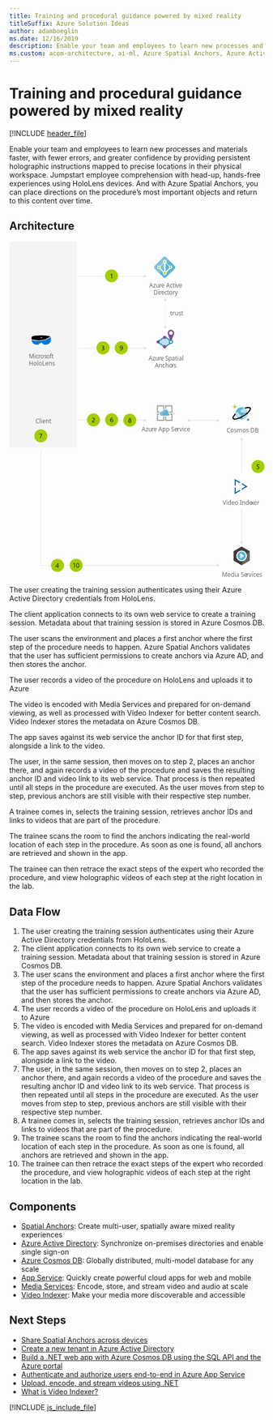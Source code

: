 ```yaml
---
title: Training and procedural guidance powered by mixed reality
titleSuffix: Azure Solution Ideas
author: adamboeglin
ms.date: 12/16/2019
description: Enable your team and employees to learn new processes and materials faster, with fewer errors, and greater confidence by providing persistent holographic instructions mapped to precise locations in their physical workspace. Jumpstart employee comprehension with head-up, hands-free experiences using HoloLens devices. And with Azure Spatial Anchors, you can place directions on the procedure’s most important objects and return to this content over time.
ms.custom: acom-architecture, ai-ml, Azure Spatial Anchors, Azure Active Directory, Azure Cosmos DB, Azure App Service, Media Services, Microsoft HoloLens, Video Indexer, interactive-diagram, 'https://azure.microsoft.com/solutions/architecture/training-and-procedural-guidance-powered-by-mixed-reality/'
---
```

# Training and procedural guidance powered by mixed reality

[!INCLUDE [header_file](../header.md)]

Enable your team and employees to learn new processes and materials faster, with fewer errors, and greater confidence by providing persistent holographic instructions mapped to precise locations in their physical workspace. Jumpstart employee comprehension with head-up, hands-free experiences using HoloLens devices. And with Azure Spatial Anchors, you can place directions on the procedure’s most important objects and return to this content over time.

## Architecture

<svg class="architecture-diagram" aria-labelledby="training-and-procedural-guidance-powered-by-mixed-reality" height="1132" viewbox="0 0 857.38 1132.6" width="857" xmlns="http://www.w3.org/2000/svg">
    <defs>
        <style>
            .cls-1{font-size:20px;fill:#6a6a6a;font-family:SegoeUI,Segoe UI}.cls-2,.cls-4{letter-spacing:-.01em}.cls-5{letter-spacing:.04em}.cls-7{fill:#59b3d8}.cls-9{fill:#b6deec}.cls-10{fill:#bde1ee}.cls-11{fill:#fff}.cls-12{fill:#b7d332}.cls-14{fill:#4099c1}.cls-16{fill:#7e4e94}.cls-26{fill:none;stroke:#dedede;stroke-miterlimit:10;stroke-width:1.5px}.cls-27{fill:#dedede}.cls-29{fill:#a4cd00}.cls-31{fill:#9fa0a1}.cls-34{fill:#1a1a1f}
        </style>
    </defs>
    <text class="cls-1" transform="translate(470.34 155.03)">
        Azu<tspan class="cls-2" x="33.26" y="0">r</tspan><tspan x="39.95" y="0">e Acti</tspan><tspan x="89.65" y="0" letter-spacing="-.01em">v</tspan><tspan x="99.11" y="0">e </tspan><tspan x="14.27" y="24">Di</tspan><tspan class="cls-2" x="33.14" y="24">r</tspan><tspan x="39.83" y="24">ec</tspan><tspan class="cls-4" x="59.53" y="24">t</tspan><tspan x="66.15" y="24">o</tspan><tspan class="cls-5" x="77.87" y="24">r</tspan><tspan x="85.62" y="24">y</tspan>
    </text>
    <text class="cls-1" transform="translate(467.71 399.59)">
        Azu<tspan class="cls-2" x="33.26" y="0">r</tspan><tspan x="39.95" y="0">e S</tspan><tspan class="cls-2" x="66.51" y="0">p</tspan><tspan x="78.01" y="0">atial </tspan><tspan x="21.38" y="24">Ancho</tspan><tspan x="77.87" y="24" letter-spacing=".01em">r</tspan><tspan x="84.96" y="24">s</tspan>
    </text>
    <path class="cls-7" d="M522.19 122.45a6.26 6.26 0 01-4.59-2l-29.05-28.88a6.4 6.4 0 01-1.95-4.59 6.22 6.22 0 011.95-4.59l29-28.93a6.44 6.44 0 014.59-2 6.26 6.26 0 014.6 2l28.98 28.93a6.44 6.44 0 012 4.59 6.26 6.26 0 01-2 4.59l-28.93 28.93a6.26 6.26 0 01-4.6 1.95z"/>
    <path d="M526.79 53.34a6.46 6.46 0 00-4.6-1.95 6.26 6.26 0 00-4.59 1.95l-29.05 28.93a6.42 6.42 0 00-1.95 4.6 6.22 6.22 0 001.95 4.59l16.41 16.41 30.74-45.51z" fill="#7bc3dd"/>
    <path class="cls-9" d="M544.24 86.98l-14.93-14.92-2.07 3 14.36 14.47z"/>
    <path class="cls-10" d="M523.34 66.2l-2.52 2.53 6.43 6.31 2.06-3z"/>
    <path class="cls-10" d="M500.23 86.99l20.78-20.78 2.54 2.52-20.8 20.78z"/>
    <path class="cls-11" d="M541.6 81.35a5.52 5.52 0 00-5.51 5.52 5.77 5.77 0 00.91 3.09l-11 11c-.34-.23-.57-.35-.91-.58v-28a5.61 5.61 0 002.75-4.82 5.51 5.51 0 10-11 0 5.76 5.76 0 002.71 4.84v28.13c-.34.11-.57.34-.91.46l-11-11a5.69 5.69 0 00.91-3 5.51 5.51 0 10-11 0 5.59 5.59 0 005.51 5.51 4.75 4.75 0 001.84-.34l11.56 11.63a6.17 6.17 0 00-.58 2.53 6.43 6.43 0 0012.86 0 8.94 8.94 0 00-.46-2.53l11.59-11.59a4.63 4.63 0 001.73.34 5.51 5.51 0 005.51-5.51 5.62 5.62 0 00-5.51-5.68z"/>
    <path class="cls-12" d="M526.55 106.41a4.29 4.29 0 11-4.29-4.28 4.41 4.41 0 014.29 4.28zM525.3 67.58a3.1 3.1 0 11-3.1-3.1 3.09 3.09 0 013.1 3.1zM505.9 86.98a3.1 3.1 0 11-3.1-3.1 3.09 3.09 0 013.1 3.1zM544.55 86.98a3.1 3.1 0 11-3.1-3.1 3.09 3.09 0 013.1 3.1z"/>
    <path fill="#bfe1ee" d="M498.21 337.22l24.51-16.93 24.18 16.93-24.18 17.73-24.51-17.73z"/>
    <path class="cls-14" d="M522.73 356.79l-27-19.56 27-18.66 26.66 18.66zm-22-19.5l22 15.92 21.7-15.92-21.7-15.19z"/>
    <path class="cls-14" d="M522.73 357.59l-28.18-20.42 28.21-19.49 27.79 19.49zm-20.82-20.34l20.81 15.06 20.52-15.06-20.52-14.37z"/>
    <circle cx="543.01" cy="336.76" r="7.55" fill="#419ac2"/>
    <circle class="cls-11" cx="543.01" cy="336.76" r="3.66"/>
    <circle class="cls-16" cx="521.84" cy="322.14" r="5.24"/>
    <circle class="cls-16" cx="521.84" cy="353.74" r="5.24"/>
    <circle class="cls-16" cx="500.07" cy="337.3" r="5.24"/>
    <path class="cls-16" d="M553.75 307.57c0 5.93-10.74 28.91-10.74 28.91s-10.73-23-10.73-28.91a10.74 10.74 0 1121.47 0z"/>
    <circle class="cls-11" cx="543.01" cy="307.57" r="5.9"/>
    <text class="cls-1" transform="translate(730.06 640.64)">
        Cosmos DB
    </text>
    <text class="cls-1" transform="translate(714.48 1126.16)">
        Media Se<tspan class="cls-5" x="81.78" y="0">r</tspan><tspan x="89.53" y="0">vices</tspan>
    </text>
    <path class="cls-7" d="M801.08 572.55a20.51 20.51 0 01-15.29 24.77 20.76 20.76 0 01-25-15.12 20.52 20.52 0 0115.29-24.78 20.68 20.68 0 0125 15z"/>
    <path class="cls-9" d="M777.98 585.58a5.48 5.48 0 00-5.53-5.44h-.83a5.42 5.42 0 00-4.05-6.54 5.9 5.9 0 00-1.33-.15h-5.69a20.14 20.14 0 005 17.57h6.94a5.48 5.48 0 005.49-5.44zM784.82 563.02a3.4 3.4 0 00.13.95h-2.4a5.67 5.67 0 100 11.33h19a20.07 20.07 0 00-10.73-15.94h-2.27a3.69 3.69 0 00-3.73 3.66zM801.55 579.51h-11.33a4.64 4.64 0 00-4.69 4.6 4.55 4.55 0 00.56 2.2 4.61 4.61 0 00-3.06 5.77 4.67 4.67 0 004.47 3.24h3.16a20.48 20.48 0 0010.89-15.81z"/>
    <path class="cls-12" d="M757.68 563.7a.62.62 0 01-.64-.62 7.22 7.22 0 00-7.26-7.16.63.63 0 110-1.25 7.22 7.22 0 007.26-7.14.64.64 0 011.27 0 7.22 7.22 0 007.26 7.15.63.63 0 110 1.25 7.22 7.22 0 00-7.26 7.15.63.63 0 01-.63.62z"/>
    <path d="M802.45 604.03a.37.37 0 01-.38-.37 4.31 4.31 0 00-4.35-4.27.38.38 0 01-.37-.37.37.37 0 01.37-.38 4.3 4.3 0 004.34-4.27.39.39 0 01.77 0 4.31 4.31 0 004.34 4.27.38.38 0 110 .75 4.31 4.31 0 00-4.34 4.27.37.37 0 01-.38.37z" fill="#0072c5"/>
    <path d="M811.14 558.9c-2-3.21-7-4-14.38-2.15a60 60 0 00-6.82 2.15 21.81 21.81 0 014 2.54c1.26-.41 2.5-.78 3.69-1.06a25.67 25.67 0 016-.85c2.43 0 3.77.59 4.22 1.32.74 1.19.06 4.32-4.26 9.26-.77.88-1.63 1.77-2.54 2.66a94.51 94.51 0 01-33.46 20.25c-7.52 2.42-12.65 2.37-13.8.51s1.15-6.4 6.76-11.92a20.19 20.19 0 01-.46-4.78c-8.93 8-11.82 14.91-9.52 18.64 1.21 2 3.85 3.06 7.71 3.06a39.75 39.75 0 0013.35-2.91 95.05 95.05 0 0015.82-7.83 93.79 93.79 0 0014.18-10.38 56.18 56.18 0 004.88-4.88c5.04-5.74 6.61-10.42 4.63-13.63z"/>
    <text class="cls-1" transform="translate(540.1 247.67)">
        trust
    </text>
    <text class="cls-1" transform="translate(444.75 637.35)">
        Azu<tspan class="cls-2" x="33.26" y="0">r</tspan><tspan x="39.95" y="0">e App Se</tspan><tspan class="cls-5" x="118.87" y="0">r</tspan><tspan x="126.62" y="0">vice</tspan>
    </text>
    <path fill="#f4f4f4" d="M0 0h226.41v692.68H0z"/>
    <text class="cls-1" transform="translate(65.27 393.13)">
        Mic<tspan class="cls-2" x="32.04" y="0">r</tspan><tspan x="38.73" y="0">os</tspan><tspan x="58.94" y="0" letter-spacing="-.02em">o</tspan><tspan x="70.29" y="0" letter-spacing=".02em">f</tspan><tspan x="76.91" y="0">t</tspan><tspan x=".77" y="24">HoloLens</tspan>
    </text>
    <text class="cls-1" transform="translate(87.89 611.32)">
        Client
    </text>
    <path d="M76.04 329.11l1 .3a71.29 71.29 0 0040.8.09 68.69 68.69 0 0018.63-8.84l.91-.59.7-.49a4.9 4.9 0 00-1.21-.69h-.1c-5.84-2.16-16.11-3.34-29.61-3.34-13.7 0-24 1.18-29.72 3.34a7.32 7.32 0 00-1.81 1.18 3 3 0 00-.91 2.16v6.39zm28.91-7.17h4.43v2h-4.43v-2z"/>
    <path d="M139.3 321.06l-1.75 1.17a72.5 72.5 0 01-19.14 9.14 73.59 73.59 0 01-42-.1l-1.68-.48v.59a16.24 16.24 0 005.14 11 17.91 17.91 0 0012.39 4.82h2.82a3.65 3.65 0 002.12-.69l4.53-3.44a8.23 8.23 0 0110.78.1l4.53 3.34a3.41 3.41 0 002.12.69h2.82a17.75 17.75 0 0012.39-4.82 16 16 0 005.18-11.7v-8.45a2.42 2.42 0 00-.25-1.17z" fill="#0078d7"/>
    <path d="M780.55 1024.44l-27.12 15.82v31.63l27.12 15.82 27.11-15.82v-31.63z" fill="#3e3e3e"/>
    <path d="M780.55 1087.71l27.11-15.82v-31.63s-22.39 17.23-27.11 47.45z" fill="#656565"/>
    <path class="cls-11" d="M793.11 1043.37a17.69 17.69 0 00-25.14 0 18.09 18.09 0 000 25.41 17.69 17.69 0 0025.14 0 18.11 18.11 0 000-25.41z"/>
    <path d="M790.67 1045.79a14.26 14.26 0 00-20.27 0 14.6 14.6 0 000 20.49 14.26 14.26 0 0020.27 0 14.6 14.6 0 000-20.49z" fill="#59b4d9"/>
    <path class="cls-11" d="M789.17 1056.06l-13.62-9.07v9.11h13.6z"/>
    <path d="M789.12 1056.1h-13.57v9.1z" fill="#ddf0f6"/>
    <path class="cls-26" d="M698.46 1088H106.58V699.38"/>
    <path class="cls-27" d="M696.93 1082.77l9.06 5.23-9.06 5.24v-10.47z"/>
    <path class="cls-26" d="M453.7 600.48H233.11"/>
    <path class="cls-27" d="M452.16 595.25l9.07 5.23-9.07 5.24v-10.47z"/>
    <path class="cls-26" d="M780.98 665.77v110.3"/>
    <path class="cls-27" d="M775.74 667.31l5.24-9.07 5.23 9.07h-10.47z"/>
    <path class="cls-26" d="M780.98 1009.98V899.69"/>
    <path class="cls-27" d="M786.21 1008.45l-5.23 9.07-5.24-9.07h10.47z"/>
    <path class="cls-26" d="M453.7 358.81H233.11"/>
    <path class="cls-27" d="M452.16 353.57l9.07 5.24-9.07 5.24v-10.48z"/>
    <path class="cls-26" d="M698.46 601.48h-93.39"/>
    <path class="cls-27" d="M696.93 596.25l9.06 5.23-9.06 5.24v-10.47zM606.6 596.25l-9.06 5.23 9.06 5.24v-10.47z"/>
    <path class="cls-26" d="M524.03 198.61v2"/>
    <path stroke-dasharray="3.99 3.99" fill="none" stroke="#dedede" stroke-miterlimit="10" stroke-width="1.5" d="M524.03 204.6v77.77"/>
    <path class="cls-26" d="M524.03 284.37v2"/>
    <path class="cls-27" d="M518.8 200.14l5.23-9.07 5.24 9.07H518.8zM518.8 284.83l5.23 9.07 5.24-9.07H518.8z"/>
    <path class="cls-26" d="M453.7 116.98H233.11"/>
    <path class="cls-27" d="M452.16 111.74l9.07 5.24-9.07 5.24v-10.48z"/>
    <circle class="cls-29" cx="343.4" cy="115.77" r="21.84"/>
    <path d="M345.17 123.65h-1.68v-12.76a4 4 0 01-.57.45 9.54 9.54 0 01-.85.5 9 9 0 01-1 .46 6 6 0 01-1 .34v-1.71a10.45 10.45 0 001.18-.41c.41-.18.82-.37 1.22-.59a12.7 12.7 0 001.14-.68 8.65 8.65 0 00.93-.69h.63z"/>
    <circle class="cls-29" cx="282.78" cy="599.56" r="21.84"/>
    <path d="M285.05 596.55a3.07 3.07 0 00-.21-1.18 2.33 2.33 0 00-.58-.84 2.38 2.38 0 00-.86-.5 3.38 3.38 0 00-1.07-.16 3.54 3.54 0 00-1 .13 4.78 4.78 0 00-.92.37 5.34 5.34 0 00-.86.57 6 6 0 00-.78.73v-1.81a5.09 5.09 0 011.59-1.06 5.69 5.69 0 012.15-.36 5 5 0 011.67.26 3.71 3.71 0 011.34.77 3.4 3.4 0 01.89 1.24 4.16 4.16 0 01.33 1.7 6.07 6.07 0 01-.2 1.59 5 5 0 01-.61 1.33 6.31 6.31 0 01-1 1.21 16.19 16.19 0 01-1.46 1.17c-.69.5-1.26.92-1.71 1.27a7.63 7.63 0 00-1.07 1 2.85 2.85 0 00-.56.92 3.36 3.36 0 00-.16 1h7.35v1.52h-9.11v-.73a6 6 0 01.21-1.67 4.09 4.09 0 01.68-1.37 7.8 7.8 0 011.24-1.3c.51-.43 1.14-.92 1.88-1.46a11.8 11.8 0 001.33-1.1 5.76 5.76 0 00.87-1 3.72 3.72 0 00.47-1.07 4.71 4.71 0 00.16-1.17z"/>
    <circle class="cls-29" cx="343.8" cy="599.02" r="21.84"/>
    <path d="M348.64 602.22a5.37 5.37 0 01-.35 2 4.76 4.76 0 01-1 1.56 4.36 4.36 0 01-1.48 1 4.53 4.53 0 01-1.85.37 4.2 4.2 0 01-2-.46 4.14 4.14 0 01-1.49-1.34 6.55 6.55 0 01-.94-2.12 11.66 11.66 0 01-.32-2.83 13.53 13.53 0 01.43-3.5 8.54 8.54 0 011.22-2.69 5.46 5.46 0 011.9-1.72 5 5 0 012.48-.61 6 6 0 012.45.42v1.6a5.23 5.23 0 00-2.41-.59 3.64 3.64 0 00-1.73.48 4.25 4.25 0 00-1.36 1.25 6 6 0 00-.87 2 10 10 0 00-.31 2.54h.05a3.53 3.53 0 013.36-1.84 4.44 4.44 0 011.75.33 3.8 3.8 0 011.33.93 4.35 4.35 0 01.85 1.43 5.76 5.76 0 01.29 1.79zm-1.73.21a4.67 4.67 0 00-.19-1.39 3.1 3.1 0 00-.56-1 2.56 2.56 0 00-.9-.66 3.19 3.19 0 00-2.38 0 2.94 2.94 0 00-.93.65 3 3 0 00-.61.95 2.93 2.93 0 00-.22 1.14 4.71 4.71 0 00.21 1.43 3.88 3.88 0 00.61 1.16 2.74 2.74 0 00.93.77 2.53 2.53 0 001.2.29 2.78 2.78 0 001.17-.24 2.58 2.58 0 00.89-.68 3.13 3.13 0 00.58-1 4.33 4.33 0 00.2-1.42z"/>
    <circle class="cls-29" cx="105.77" cy="653.11" r="21.84"/>
    <path d="M110.48 647.21c-.22.39-.5.87-.81 1.46s-.66 1.24-1 2-.72 1.51-1.09 2.35-.72 1.7-1 2.6-.61 1.79-.85 2.71a21.07 21.07 0 00-.53 2.7h-1.81a19.61 19.61 0 01.57-2.69q.39-1.38.87-2.7c.33-.88.68-1.73 1-2.55s.72-1.56 1.06-2.25.66-1.29.94-1.82l.72-1.23h-7.41v-1.52h9.39z"/>
    <circle class="cls-29" cx="404.82" cy="600.48" r="21.84"/>
    <path d="M400.07 604.25a4.08 4.08 0 01.18-1.18 4.47 4.47 0 01.53-1.1 4.24 4.24 0 01.86-.94 3.91 3.91 0 011.16-.67 4.52 4.52 0 01-1.53-1.37 3.33 3.33 0 01-.56-1.86 3.54 3.54 0 011.18-2.7 4 4 0 011.32-.79 4.69 4.69 0 011.65-.28 4.44 4.44 0 011.65.29 4 4 0 011.32.79 3.66 3.66 0 01.87 1.19 3.73 3.73 0 01.31 1.5 3.26 3.26 0 01-.57 1.86 4.61 4.61 0 01-1.5 1.37 4.07 4.07 0 011.14.67 4.19 4.19 0 01.85.94 4.14 4.14 0 01.53 1.1 4.08 4.08 0 01.18 1.18 4.24 4.24 0 01-.35 1.77 3.9 3.9 0 01-1 1.38 4.61 4.61 0 01-1.51.89 5.76 5.76 0 01-1.94.32 5.7 5.7 0 01-1.93-.32 4.71 4.71 0 01-1.51-.89 4 4 0 01-1-1.38 4.4 4.4 0 01-.33-1.77zm1.83-.14a3.47 3.47 0 00.21 1.24 2.66 2.66 0 00.6 1 2.61 2.61 0 00.94.6 3.36 3.36 0 001.22.21 3.27 3.27 0 001.19-.21 2.88 2.88 0 00.94-.61 2.7 2.7 0 00.62-1 3.24 3.24 0 00.22-1.23 3.19 3.19 0 00-.21-1.16 2.84 2.84 0 00-.6-.95 2.6 2.6 0 00-.94-.65 3 3 0 00-1.22-.24 3 3 0 00-1.18.22 2.9 2.9 0 00-.94.62 2.85 2.85 0 00-.62 1 3.14 3.14 0 00-.23 1.16zm.53-6.85a2.4 2.4 0 00.19 1 2.32 2.32 0 00.52.78 2.45 2.45 0 00.78.53 2.34 2.34 0 00.95.19 2.37 2.37 0 00.95-.19 2.69 2.69 0 00.78-.53 2.64 2.64 0 00.52-.79 2.39 2.39 0 00.2-1 2.64 2.64 0 00-.19-1 2.39 2.39 0 00-1.3-1.3 2.38 2.38 0 00-1-.19 2.48 2.48 0 00-1 .19 2.58 2.58 0 00-.77.53 2.41 2.41 0 00-.5.79 2.83 2.83 0 00-.13.99z"/>
    <circle class="cls-29" cx="314.76" cy="357.61" r="21.84"/>
    <path d="M318.89 361.32a4.36 4.36 0 01-.38 1.82 4 4 0 01-1.06 1.4 5.18 5.18 0 01-1.64.9 6.72 6.72 0 01-2.11.32 6.1 6.1 0 01-3.36-.81v-1.81a5.41 5.41 0 003.42 1.17 4.74 4.74 0 001.4-.19 3.14 3.14 0 001.07-.57 2.64 2.64 0 00.69-.89 2.84 2.84 0 00.24-1.19q0-2.9-4.12-2.89h-1.23v-1.43h1.17q3.65 0 3.64-2.72c0-1.68-.92-2.51-2.78-2.51a4.72 4.72 0 00-2.93 1.05v-1.64a6.43 6.43 0 013.35-.84 5.2 5.2 0 011.68.25 4.23 4.23 0 011.29.72 3.18 3.18 0 01.83 1.12 3.51 3.51 0 01.29 1.43 3.61 3.61 0 01-2.94 3.75 4.52 4.52 0 011.39.36 3.87 3.87 0 011.1.74 3.16 3.16 0 01.72 1.07 3.25 3.25 0 01.27 1.39z"/>
    <circle class="cls-29" cx="376.18" cy="357.61" r="21.84"/>
    <path d="M380.83 357.23a14.6 14.6 0 01-.4 3.61 8 8 0 01-1.17 2.68 5.16 5.16 0 01-1.89 1.66 5.33 5.33 0 01-2.53.58 6.11 6.11 0 01-2.57-.52v-1.62a5.13 5.13 0 002.61.69 3.72 3.72 0 001.79-.41 3.54 3.54 0 001.33-1.2 5.86 5.86 0 00.84-1.94 11.05 11.05 0 00.29-2.64h-.05a3.37 3.37 0 01-3.29 1.9 4.49 4.49 0 01-1.74-.33 4 4 0 01-1.37-.95 4.49 4.49 0 01-.9-1.46 5.26 5.26 0 01-.32-1.86 5.39 5.39 0 01.36-2 4.83 4.83 0 011-1.56 4.32 4.32 0 011.5-1 4.91 4.91 0 011.9-.36 4.3 4.3 0 012 .44 3.94 3.94 0 011.45 1.31 6.55 6.55 0 01.9 2.12 12.34 12.34 0 01.26 2.86zm-1.82-1.51a5.11 5.11 0 00-.22-1.56 4 4 0 00-.61-1.2 2.74 2.74 0 00-.93-.77 2.62 2.62 0 00-1.18-.27 2.71 2.71 0 00-1.14.24 2.75 2.75 0 00-.91.68 3.22 3.22 0 00-.6 1 3.72 3.72 0 00-.23 1.31 4.33 4.33 0 00.22 1.4 3 3 0 00.6 1.05 2.6 2.6 0 00.94.65 3.19 3.19 0 001.22.23 2.84 2.84 0 002-.82 2.77 2.77 0 00.61-.89 2.66 2.66 0 00.23-1.05z"/>
    <path d="M760.77 804.22v15.87h-3.56v-22l19.25 11.17-1.78 3.07zm19.42 26.87l13.46-7.8-13.46-7.8 1.79-3.08 18.75 10.88-18.75 10.88zm-19.42 11.27l13.91-8.07 1.78 3.07-19.25 11.17v-22h3.56z" fill="#0063b1"/>
    <text class="cls-1" transform="translate(716.46 884.66)">
        Video Inde<tspan class="cls-4" x="95.58" y="0">x</tspan><tspan x="104.6" y="0">er</tspan>
    </text>
    <circle class="cls-29" cx="835.54" cy="755.9" r="21.84"/>
    <path d="M839.83 759.28a5 5 0 01-.37 2 4.42 4.42 0 01-1 1.5 4.79 4.79 0 01-1.66 1 6.6 6.6 0 01-2.15.34 6 6 0 01-3.06-.62v-1.79a5.69 5.69 0 003.08 1 4.12 4.12 0 001.45-.24 3.36 3.36 0 001.1-.66 2.79 2.79 0 00.69-1 3.47 3.47 0 00.24-1.31 2.8 2.8 0 00-1-2.26 4.26 4.26 0 00-2.81-.82h-2.5l.51-7.41h6.82v1.53h-5.36l-.3 4.33H834.87a6.53 6.53 0 012.1.31 4.52 4.52 0 011.57.88 3.66 3.66 0 011 1.4 5 5 0 01.29 1.82z"/>
    <path class="cls-31" d="M517.02 598.97h-17.34v-17.24h3.55a9.15 9.15 0 01-.62-3.44v-.21h-6.58v24.54h24.65V588h-3.66zM541.46 581.73h3.09v17.34h-17.3v-11h-3.65v14.52h24.64v-24.51h-7.69a7.42 7.42 0 01.94 3.44zM499.68 571.29v-17.23h17.34v10a9.83 9.83 0 013.66-1.67v-12h-24.65v24.55h7.1a10 10 0 012.3-3.56zM527.25 561.99v-7.93h17.3v17.33h-7.62a13 13 0 01.52 3.56v.1h10.75V550.4h-24.6v11.39c.31 0 .52-.11.83-.11a26.43 26.43 0 012.82.31z"/>
    <path d="M538.64 581.42a3.85 3.85 0 00-3.85-3.86h-.54a11.42 11.42 0 00.42-2.72 10.28 10.28 0 00-20-3.24 7.9 7.9 0 00-2.3-.41 7.1 7.1 0 000 14.2h22.77a4 4 0 003.5-3.97z" fill="#61b3d4"/>
    <path d="M516.08 585.39a7.11 7.11 0 013.47-11.91 5.71 5.71 0 012.29-.1 10.38 10.38 0 015.75-8.36 10.12 10.12 0 00-3.13-.52 10.24 10.24 0 00-9.72 7.1 8.12 8.12 0 00-2.3-.41 7.1 7.1 0 000 14.2z" fill="#80c2dc"/>
    <circle class="cls-29" cx="161.93" cy="1088" r="21.84"/>
    <path class="cls-34" d="M164.32 1080.79V1091h2v1.61h-2v3.63h-1.77v-3.63h-7.27v-1.53c.68-.76 1.36-1.57 2.05-2.44s1.35-1.74 2-2.64 1.21-1.78 1.74-2.66a24.76 24.76 0 001.36-2.55zm-7 10.21h5.23v-7.57q-.81 1.41-1.53 2.52c-.48.74-.94 1.41-1.38 2s-.85 1.15-1.24 1.63z"/>
    <circle class="cls-29" cx="224.49" cy="1087.66" r="21.84"/>
    <path class="cls-34" d="M219.83 1095.33h-1.77v-13.36a3.93 3.93 0 01-.6.47 7.87 7.87 0 01-.88.52 10 10 0 01-1 .49 6.57 6.57 0 01-1.06.35v-1.79a9.69 9.69 0 001.24-.43c.43-.19.86-.39 1.28-.62a12.46 12.46 0 001.19-.71 9.41 9.41 0 001-.73h.67zM234.92 1087.53a15.37 15.37 0 01-.35 3.44 8 8 0 01-1 2.53 4.49 4.49 0 01-1.63 1.56 4.39 4.39 0 01-2.19.54 4.19 4.19 0 01-2.08-.51 4.41 4.41 0 01-1.54-1.5 7.58 7.58 0 01-.94-2.41 14.57 14.57 0 01-.33-3.27 17.34 17.34 0 01.34-3.58 8.25 8.25 0 011-2.6 4.5 4.5 0 011.63-1.59 4.66 4.66 0 012.24-.53q4.85 0 4.85 7.92zm-1.81.18q0-6.6-3.14-6.6c-2.2 0-3.31 2.24-3.31 6.71 0 4.18 1.09 6.27 3.25 6.27s3.2-2.13 3.2-6.38z"/>
</svg>

<div class="architecture-tooltip-content" id="architecture-tooltip-1">
<p>The user creating the training session authenticates using their Azure Active Directory credentials from HoloLens.</p>
</div>
<div class="architecture-tooltip-content" id="architecture-tooltip-2">
<p>The client application connects to its own web service to create a training session. Metadata about that training session is stored in Azure Cosmos DB.</p>
</div>
<div class="architecture-tooltip-content" id="architecture-tooltip-3">
<p>The user scans the environment and places a first anchor where the first step of the procedure needs to happen. Azure Spatial Anchors validates that the user has sufficient permissions to create anchors via Azure AD, and then stores the anchor.</p>
</div>
<div class="architecture-tooltip-content" id="architecture-tooltip-4">
<p>The user records a video of the procedure on HoloLens and uploads it to Azure</p>
</div>
<div class="architecture-tooltip-content" id="architecture-tooltip-5">
<p>The video is encoded with Media Services and prepared for on-demand viewing, as well as processed with Video Indexer for better content search. Video Indexer stores the metadata on Azure Cosmos DB.</p>
</div>
<div class="architecture-tooltip-content" id="architecture-tooltip-6">
<p>The app saves against its web service the anchor ID for that first step, alongside a link to the video.</p>
</div>
<div class="architecture-tooltip-content" id="architecture-tooltip-7">
<p>The user, in the same session, then moves on to step 2, places an anchor there, and again records a video of the procedure and saves the resulting anchor ID and video link to its web service. That process is then repeated until all steps in the procedure are executed. As the user moves from step to step, previous anchors are still visible with their respective step number.</p>
</div>
<div class="architecture-tooltip-content" id="architecture-tooltip-8">
<p>A trainee comes in, selects the training session, retrieves anchor IDs and links to videos that are part of the procedure.</p>
</div>
<div class="architecture-tooltip-content" id="architecture-tooltip-9">
<p>The trainee scans the room to find the anchors indicating the real-world location of each step in the procedure. As soon as one is found, all anchors are retrieved and shown in the app.</p>
</div>
<div class="architecture-tooltip-content" id="architecture-tooltip-10">
<p>The trainee can then retrace the exact steps of the expert who recorded the procedure, and view holographic videos of each step at the right location in the lab.</p>
</div>

## Data Flow

1. The user creating the training session authenticates using their Azure Active Directory credentials from HoloLens.
1. The client application connects to its own web service to create a training session. Metadata about that training session is stored in Azure Cosmos DB.
1. The user scans the environment and places a first anchor where the first step of the procedure needs to happen. Azure Spatial Anchors validates that the user has sufficient permissions to create anchors via Azure AD, and then stores the anchor.
1. The user records a video of the procedure on HoloLens and uploads it to Azure
1. The video is encoded with Media Services and prepared for on-demand viewing, as well as processed with Video Indexer for better content search. Video Indexer stores the metadata on Azure Cosmos DB.
1. The app saves against its web service the anchor ID for that first step, alongside a link to the video.
1. The user, in the same session, then moves on to step 2, places an anchor there, and again records a video of the procedure and saves the resulting anchor ID and video link to its web service. That process is then repeated until all steps in the procedure are executed. As the user moves from step to step, previous anchors are still visible with their respective step number.
1. A trainee comes in, selects the training session, retrieves anchor IDs and links to videos that are part of the procedure.
1. The trainee scans the room to find the anchors indicating the real-world location of each step in the procedure. As soon as one is found, all anchors are retrieved and shown in the app.
1. The trainee can then retrace the exact steps of the expert who recorded the procedure, and view holographic videos of each step at the right location in the lab.


## Components
* [Spatial Anchors](https://azure.microsoft.com/services/spatial-anchors/): Create multi-user, spatially aware mixed reality experiences
* [Azure Active Directory](https://azure.microsoft.com/services/active-directory/): Synchronize on-premises directories and enable single sign-on
* [Azure Cosmos DB](https://azure.microsoft.com/services/cosmos-db/): Globally distributed, multi-model database for any scale
* [App Service](https://azure.microsoft.com/services/app-service/): Quickly create powerful cloud apps for web and mobile
* [Media Services](https://azure.microsoft.com/services/media-services/): Encode, store, and stream video and audio at scale
* [Video Indexer](https://azure.microsoft.com/services/media-services/video-indexer/): Make your media more discoverable and accessible

## Next Steps
* [Share Spatial Anchors across devices](/azure/spatial-anchors/tutorials/tutorial-share-anchors-across-devices/)
* [Create a new tenant in Azure Active Directory](/azure/active-directory/fundamentals/active-directory-access-create-new-tenant/)
* [Build a .NET web app with Azure Cosmos DB using the SQL API and the Azure portal](/azure/cosmos-db/)
* [Authenticate and authorize users end-to-end in Azure App Service](/azure/app-service/app-service-web-tutorial-auth-aad/)
* [Upload, encode, and stream videos using .NET](/azure/media-services/latest/stream-files-tutorial-with-api/)
* [What is Video Indexer?](/azure/media-services/latest/stream-files-tutorial-with-api/)

[!INCLUDE [js_include_file](../../_js/index.md)]
